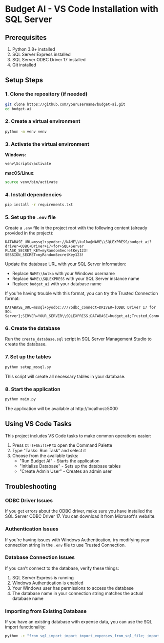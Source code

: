 # Budget AI - VS Code Installation with SQL Server

## Prerequisites

1. Python 3.8+ installed
2. SQL Server Express installed
3. SQL Server ODBC Driver 17 installed
4. Git installed

## Setup Steps

### 1. Clone the repository (if needed)

```bash
git clone https://github.com/yourusername/budget-ai.git
cd budget-ai
```

### 2. Create a virtual environment

```bash
python -m venv venv
```

### 3. Activate the virtual environment

**Windows:**
```bash
venv\Scripts\activate
```

**macOS/Linux:**
```bash
source venv/bin/activate
```

### 4. Install dependencies

```bash
pip install -r requirements.txt
```

### 5. Set up the `.env` file

Create a `.env` file in the project root with the following content (already provided in the project):

```
DATABASE_URL=mssql+pyodbc://NAME\\kulka@NAME\\SQLEXPRESS/budget_ai?driver=ODBC+Driver+17+for+SQL+Server
FLASK_SECRET_KEY=myRandomSecretKey123!
SESSION_SECRET=myRandomSecretKey123!
```

Update the database URL with your SQL Server information:
- Replace `NAME\\kulka` with your Windows username
- Replace `NAME\\SQLEXPRESS` with your SQL Server instance name
- Replace `budget_ai` with your database name

If you're having trouble with this format, you can try the Trusted Connection format:
```
DATABASE_URL=mssql+pyodbc:///?odbc_connect=DRIVER={ODBC Driver 17 for SQL Server};SERVER=YOUR_SERVER\\SQLEXPRESS;DATABASE=budget_ai;Trusted_Connection=yes
```

### 6. Create the database

Run the `create_database.sql` script in SQL Server Management Studio to create the database.

### 7. Set up the tables

```bash
python setup_mssql.py
```

This script will create all necessary tables in your database.

### 8. Start the application

```bash
python main.py
```

The application will be available at http://localhost:5000

## Using VS Code Tasks

This project includes VS Code tasks to make common operations easier:

1. Press `Ctrl+Shift+P` to open the Command Palette
2. Type "Tasks: Run Task" and select it
3. Choose from the available tasks:
   - "Run Budget AI" - Starts the application
   - "Initialize Database" - Sets up the database tables
   - "Create Admin User" - Creates an admin user

## Troubleshooting

### ODBC Driver Issues

If you get errors about the ODBC driver, make sure you have installed the SQL Server ODBC Driver 17. You can download it from Microsoft's website.

### Authentication Issues

If you're having issues with Windows Authentication, try modifying your connection string in the `.env` file to use Trusted Connection.

### Database Connection Issues

If you can't connect to the database, verify these things:
1. SQL Server Express is running
2. Windows Authentication is enabled
3. Your Windows user has permissions to access the database
4. The database name in your connection string matches the actual database name

### Importing from Existing Database

If you have an existing database with expense data, you can use the SQL import functionality:

```bash
python -c "from sql_import import import_expenses_from_sql_file; import_expenses_from_sql_file('path/to/your_data.sql', user_id=1)"
```